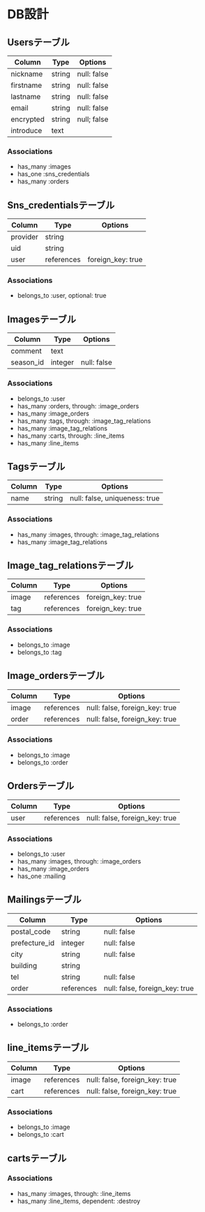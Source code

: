 # DB設計

## Usersテーブル
| Column    | Type   | Options     |
| --------- | ------ | ----------- |
| nickname  | string | null: false |
| firstname | string | null: false |
| lastname  | string | null: false |
| email     | string | null: false |
| encrypted | string | null; false |
| introduce | text   |             |

### Associations
- has_many :images
- has_one :sns_credentials
- has_many :orders

## Sns_credentialsテーブル
| Column   | Type       | Options           |
| -------- | ---------- | ----------------- |
| provider | string     |                   |
| uid      | string     |                   |
| user     | references | foreign_key: true |

### Associations
- belongs_to :user, optional: true


## Imagesテーブル
| Column    | Type    | Options     |
| --------- | ------- | ----------- |
| comment   | text    |             |
| season_id | integer | null: false |

### Associations
- belongs_to :user
- has_many :orders, through: :image_orders
- has_many :image_orders
- has_many :tags, through: :image_tag_relations
- has_many :image_tag_relations
- has_many :carts, through: :line_items
- has_many :line_items


## Tagsテーブル
| Column | Type   | Options                       |
| ------ | ------ | ----------------------------- |
| name   | string | null: false, uniqueness: true |

### Associations
- has_many :images, through: :image_tag_relations
- has_many :image_tag_relations


## Image_tag_relationsテーブル
| Column  | Type       | Options           |
| ------- | ---------- | ----------------- |
| image   | references | foreign_key: true |
| tag     | references | foreign_key: true |

### Associations
- belongs_to :image
- belongs_to :tag

## Image_ordersテーブル
| Column | Type       | Options                        |
| ------ | ---------- | ------------------------------ |
| image  | references | null: false, foreign_key: true |
| order  | references | null: false, foreign_key: true |

### Associations
- belongs_to :image
- belongs_to :order


## Ordersテーブル
| Column | Type       | Options                        |
| ------ | ---------- | ------------------------------ |
| user   | references | null: false, foreign_key: true |

### Associations
- belongs_to :user
- has_many :images, through: :image_orders
- has_many :image_orders
- has_one :mailing

## Mailingsテーブル
| Column        | Type       | Options                        |
| ------------- | ---------- | ------------------------------ |
| postal_code   | string     | null: false                    |
| prefecture_id | integer    | null: false                    |
| city          | string     | null: false                    |
| building      | string     |                                |
| tel           | string     | null: false                    |
| order         | references | null: false, foreign_key: true |

### Associations
- belongs_to :order

## line_itemsテーブル
| Column   | Type       | Options                        |
| -------- | ---------- | ------------------------------ |
| image    | references | null: false, foreign_key: true |
| cart     | references | null: false, foreign_key: true |

### Associations
- belongs_to :image
- belongs_to :cart

## cartsテーブル

### Associations
- has_many :images, through: :line_items
- has_many :line_items, dependent: :destroy